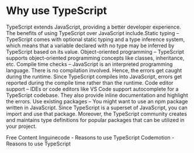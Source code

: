 # Why use TypeScript

TypeScript extends JavaScript, providing a better developer experience. The benefits of using TypeScript over JavaScript include.Static typing – TypeScript comes with optional static typing and a type inference system, which means that a variable declared with no type may be inferred by TypeScript based on its value. Object-oriented programming – TypeScript supports object-oriented programming concepts like classes, inheritance, etc. Compile time checks – JavaScript is an interpreted programming language. There is no compilation involved. Hence, the errors get caught during the runtime. Since TypeScript compiles into JavaScript, errors get reported during the compile time rather than the runtime. Code editor support – IDEs or code editors like VS Code support autocomplete for a TypeScript codebase. They also provide inline documentation and highlight the errors. Use existing packages – You might want to use an npm package written in JavaScript. Since TypeScript is a superset of JavaScript, you can import and use that package. Moreover, the TypeScript community creates and maintains type definitions for popular packages that can be utilized in your project.

<ResourceGroupTitle>Free Content</ResourceGroupTitle>
<BadgeLink badgeText='Read' colorScheme='yellow' href='https://linguinecode.com/post/5-reasons-why-to-use-typescript'>linguinecode - Reasons to use TypeScript</BadgeLink>
<BadgeLink badgeText='Read' colorScheme='yellow' href='https://www.codemotion.com/magazine/backend/why-you-should-use-typescript-for-your-next-project/'>Codemotion - Reasons to use TypeScript</BadgeLink>
